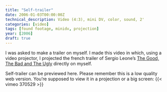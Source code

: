 ```yaml
---
title: "Self-trailer"
date: 2006-01-03T00:00:00Z
technical_description: Video (4:3), mini DV, color, sound, 2'
categories: [video]
tags: [found footage, minidv, projection]
year: [2006]
draft: true
---
```


I was asked to make a trailer on myself. I made this video in which, using a video projector, I projected the french trailer of Sergio Leone’s [The Good, The Bad and The Ugly][1] directly on myself.
<!--more-->

Self-trailer can be previewed here. Please remember this is a low quality web version. You’re supposed to view it in a projection or a big screen:
{{< vimeo 370529 >}}

[1]: http://www.imdb.com/title/tt0060196
